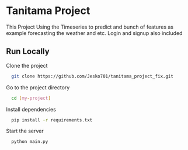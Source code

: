 
# Tanitama Project

This Project Using the Timeseries to predict and bunch of features as example forecasting the weather and etc. Login and signup also included



## Run Locally

Clone the project

```bash
  git clone https://github.com/Jesko701/tanitama_project_fix.git
```

Go to the project directory

```bash
  cd [my-project]
```

Install dependencies

```bash
  pip install -r requirements.txt
```

Start the server

```bash
  python main.py
```

